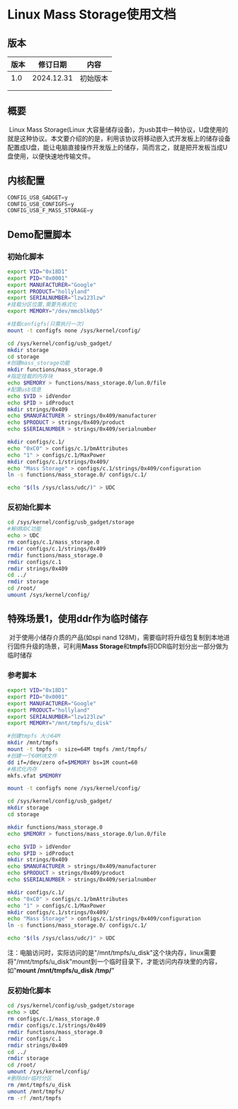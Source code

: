 # Linux Mass Storage使用文档

## 版本

| 版本 | 修订日期   | 内容     |
| ---- | ---------- | -------- |
| 1.0  | 2024.12.31 | 初始版本 |
|      |            |          |
|      |            |          |

## 概要

​		Linux Mass Storage(Linux 大容量储存设备)，为usb其中一种协议，U盘使用的就是这种协议。本文要介绍的的是，利用该协议将移动嵌入式开发板上的储存设备配置成U盘，能让电脑直接操作开发版上的储存，简而言之，就是把开发板当成U盘使用，以便快速地传输文件。

## 内核配置

```c
CONFIG_USB_GADGET=y
CONFIG_USB_CONFIGFS=y
CONFIG_USB_F_MASS_STORAGE=y
```

## Demo配置脚本

### 初始化脚本

```sh
export VID="0x18D1" 
export PID="0x0001" 
export MANUFACTURER="Google" 
export PRODUCT="hollyland" 
export SERIALNUMBER="lzw123lzw" 
#挂载分区位置,需要先格式化
export MEMORY="/dev/mmcblk0p5"

#挂载configfs(只需执行一次)
mount -t configfs none /sys/kernel/config/

cd /sys/kernel/config/usb_gadget/
mkdir storage
cd storage
#创建mass_storage功能
mkdir functions/mass_storage.0 
#指定挂载的内存块
echo $MEMORY > functions/mass_storage.0/lun.0/file
#配置usb信息
echo $VID > idVendor
echo $PID > idProduct
mkdir strings/0x409
echo $MANUFACTURER > strings/0x409/manufacturer
echo $PRODUCT > strings/0x409/product
echo $SERIALNUMBER > strings/0x409/serialnumber

mkdir configs/c.1/
echo "0xC0" > configs/c.1/bmAttributes
echo "1" > configs/c.1/MaxPower
mkdir configs/c.1/strings/0x409/
echo "Mass Storage" > configs/c.1/strings/0x409/configuration
ln -s functions/mass_storage.0/ configs/c.1/

echo "$(ls /sys/class/udc/)" > UDC
```

### 反初始化脚本

```sh
cd /sys/kernel/config/usb_gadget/storage
#解绑UDC功能
echo > UDC
rm configs/c.1/mass_storage.0
rmdir configs/c.1/strings/0x409
rmdir functions/mass_storage.0
rmdir configs/c.1
rmdir strings/0x409
cd ../
rmdir storage
cd /root/
umount /sys/kernel/config/
```

## 特殊场景1，使用ddr作为临时储存

​		对于使用小储存介质的产品(如spi nand 128M)，需要临时将升级包复制到本地进行固件升级的场景，可利用**Mass Storage**和**tmpfs**将DDR临时划分出一部分做为临时储存

### 参考脚本

```sh
export VID="0x18D1"
export PID="0x0001"
export MANUFACTURER="Google"
export PRODUCT="hollyland"
export SERIALNUMBER="lzw123lzw"
export MEMORY="/mnt/tmpfs/u_disk"

#创建tmpfs 大小64M
mkdir /mnt/tmpfs
mount -t tmpfs -o size=64M tmpfs /mnt/tmpfs/
#创建一个60M块文件
dd if=/dev/zero of=$MEMORY bs=1M count=60
#格式化内存
mkfs.vfat $MEMORY

mount -t configfs none /sys/kernel/config/

cd /sys/kernel/config/usb_gadget/
mkdir storage
cd storage

mkdir functions/mass_storage.0
echo $MEMORY > functions/mass_storage.0/lun.0/file

echo $VID > idVendor
echo $PID > idProduct
mkdir strings/0x409
echo $MANUFACTURER > strings/0x409/manufacturer
echo $PRODUCT > strings/0x409/product
echo $SERIALNUMBER > strings/0x409/serialnumber

mkdir configs/c.1/
echo "0xC0" > configs/c.1/bmAttributes
echo "1" > configs/c.1/MaxPower
mkdir configs/c.1/strings/0x409/
echo "Mass Storage" > configs/c.1/strings/0x409/configuration
ln -s functions/mass_storage.0/ configs/c.1/

echo "$(ls /sys/class/udc/)" > UDC
```

注：电脑访问时，实际访问的是"/mnt/tmpfs/u_disk"这个块内存，linux需要将"/mnt/tmpfs/u_disk"mount到一个临时目录下，才能访问内存块里的内容，如"**mount /mnt/tmpfs/u_disk /tmp/**"

### 反初始化脚本

```sh
cd /sys/kernel/config/usb_gadget/storage
echo > UDC
rm configs/c.1/mass_storage.0
rmdir configs/c.1/strings/0x409
rmdir functions/mass_storage.0
rmdir configs/c.1
rmdir strings/0x409
cd ../
rmdir storage
cd /root/
umount /sys/kernel/config/
#删除ddr临时分区
rm /mnt/tmpfs/u_disk
umount /mnt/tmpfs/
rm -rf /mnt/tmpfs
```

